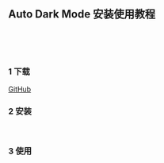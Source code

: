 ## Auto Dark Mode 安装使用教程  

​    

​    

### 1 下载  

[GitHub](https://github.com/AutoDarkMode/Windows-Auto-Night-Mode)      

### 2 安装    



​    

### 3 使用  